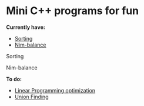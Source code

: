 # Mini C++ programs for fun

**Currently have:**

* [Sorting](sorting.md)
* [Nim-balance](nim.md)

Sorting

Nim-balance

**To do:**

* [Linear Programming optimization](Linear.md)
* [Union Finding](Union.md)
